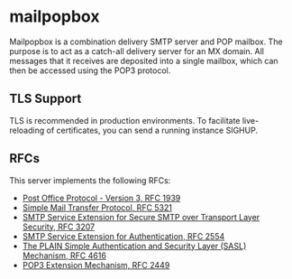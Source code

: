 # mailpopbox

Mailpopbox is a combination delivery SMTP server and POP mailbox. The purpose is to act as a
catch-all delivery server for an MX domain. All messages that it receives are deposited into a
single mailbox, which can then be accessed using the POP3 protocol.

## TLS Support

TLS is recommended in production environments. To facilitate live-reloading of certificates, you can
send a running instance SIGHUP.

## RFCs

This server implements the following RFCs:

- [Post Office Protocol - Version 3, RFC 1939](https://tools.ietf.org/html/rfc1939)
- [Simple Mail Transfer Protocol, RFC 5321](https://tools.ietf.org/html/rfc5321)
- [SMTP Service Extension for Secure SMTP over Transport Layer Security, RFC 3207](https://tools.ietf.org/html/rfc3207)
- [SMTP Service Extension for Authentication, RFC 2554](https://tools.ietf.org/html/rfc2554)
- [The PLAIN Simple Authentication and Security Layer (SASL) Mechanism, RFC 4616](https://tools.ietf.org/html/rfc4616)
- [POP3 Extension Mechanism, RFC 2449](https://tools.ietf.org/html/rfc2449)
